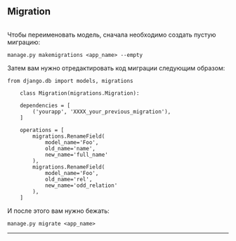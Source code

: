 Migration
---

<img src="https://img.shields.io/badge/v-3.0-blue?style=for-the-badge" alt="">

Чтобы переименовать модель, сначала необходимо создать пустую миграцию:

    manage.py makemigrations <app_name> --empty

Затем вам нужно отредактировать код миграции следующим образом:

    from django.db import models, migrations

        class Migration(migrations.Migration):

        dependencies = [
            ('yourapp', 'XXXX_your_previous_migration'),
        ]

        operations = [
            migrations.RenameField(
                model_name='Foo',
                old_name='name',
                new_name='full_name'
            ),
            migrations.RenameField(
                model_name='Foo',
                old_name='rel',
                new_name='odd_relation'
            ),
        ]

И после этого вам нужно бежать:

    manage.py migrate <app_name>

---